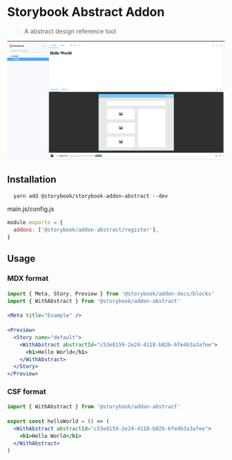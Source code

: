 # Storybook Abstract Addon

> A abstract design reference tool

![Storybook Addon For Abstract](https://raw.githubusercontent.com/code-mattclaffey/storybook-addon-abstract/master/abstract-panel.png)

## Installation

```
  yarn add @storybook/storybook-addon-abstract --dev
```

main.js/config.js

```js
module.exports = {
  addons: ['@storybook/addon-abstract/register'],
}
```

## Usage

### MDX format

```jsx
import { Meta, Story, Preview } from '@storybook/addon-docs/blocks'
import { WithAbstract } from '@storybook/addon-abstract'

<Meta title="Example" />

<Preview>
  <Story name="default">
    <WithAbstract abstractId="c53e8159-2e24-4118-b02b-6fe4b3a3afee">
      <h1>Hello World</h1>
    </WithAbstract>
  </Story>
</Preview>
```

### CSF format

```jsx
import { WithAbstract } from '@storybook/addon-abstract'

export const helloWorld = () => (
  <WithAbstract abstractId="c53e8159-2e24-4118-b02b-6fe4b3a3afee">
    <h1>Hello World</h1>
  </WithAbstract>
)
```
